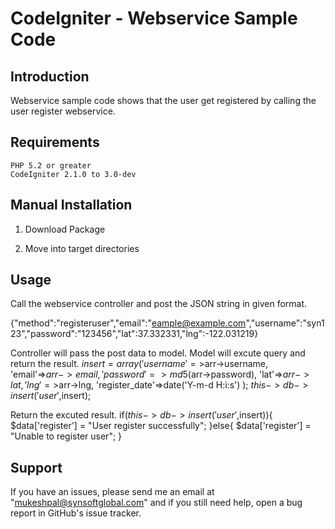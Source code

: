 CodeIgniter - Webservice Sample Code
=====================================

Introduction 
-------------------------------------------------------------
Webservice sample code shows that the user get registered by calling the user register webservice.

Requirements
-------------------------------------------------------------
    PHP 5.2 or greater
    CodeIgniter 2.1.0 to 3.0-dev	
	
Manual Installation
-------------------------------------------------------------

1) Download Package
   
2) Move into target directories

Usage
-------------------------------------------------------------
Call the webservice controller and post the JSON string in given format.

{"method":"registeruser","email":"eample@example.com","username":"syn123","password":"123456","lat":37.332331,"lng":-122.031219}


Controller will pass the post data to model. Model will excute query and return the result.
	$insert = array(
				'username'=>$arr->username,	
				'email'=>$arr->email,
				'password'=>md5($arr->password),
				'lat'=>$arr->lat,
				'lng'=>$arr->lng,
				'register_date'=>date('Y-m-d H:i:s')
			);
	$this->db->insert('user',$insert);


Return the excuted result.
if($this->db->insert('user',$insert)){	
	$data['register'] = "User register successfully";
}else{
	$data['register'] = "Unable to register user";
}

Support
-------------------------------------------------------------

If you have an issues, please send me an email at "mukeshpal@synsoftglobal.com" and if you still need help, open a bug report in GitHub's issue tracker.
